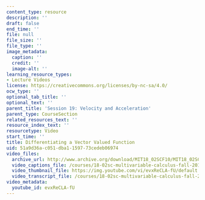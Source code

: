 ```yaml
---
content_type: resource
description: ''
draft: false
end_time: ''
file: null
file_size: ''
file_type: ''
image_metadata:
  caption: ''
  credit: ''
  image-alt: ''
learning_resource_types:
- Lecture Videos
license: https://creativecommons.org/licenses/by-nc-sa/4.0/
ocw_type: ''
optional_tab_title: ''
optional_text: ''
parent_title: 'Session 19: Velocity and Acceleration'
parent_type: CourseSection
related_resources_text: ''
resource_index_text: ''
resourcetype: Video
start_time: ''
title: Differentiating a Vector Valued Function
uid: 51a9d36a-c051-dba1-1597-73cedeb06974
video_files:
  archive_url: http://www.archive.org/download/MIT18_02SCF10/MIT18_02SCF10Rec_15_300k.mp4
  video_captions_file: /courses/18-02sc-multivariable-calculus-fall-2010/18f6f6988fcd55cdaef78d14d46a662b_evxReCLA-fU.vtt
  video_thumbnail_file: https://img.youtube.com/vi/evxReCLA-fU/default.jpg
  video_transcript_file: /courses/18-02sc-multivariable-calculus-fall-2010/3c80a1f2d51b08724de520f8b74310e6_evxReCLA-fU.pdf
video_metadata:
  youtube_id: evxReCLA-fU
---
```

